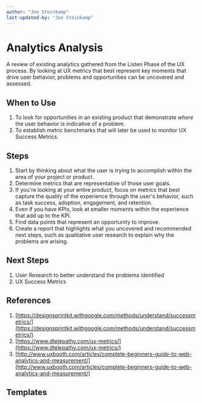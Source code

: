 ```yaml
---
author: "Joe Steinkamp"
last-updated-by: "Joe Steinkamp"
---
```


# Analytics Analysis

A review of existing analytics gathered from the Listen Phase of the UX process. By looking at UX metrics that best represent key moments that drive user behavior, problems and opportunities can be uncovered and assessed.

## When to Use

1. To look for opportunities in an existing product that demonstrate _where_ the user behavior is indicative of a problem.
2. To establish metric benchmarks that will later be used to monitor UX Success Metrics.

## Steps

1. Start by thinking about what the user is trying to accomplish within the area of your project or product.
2. Determine metrics that are representative of those user goals.
3. If you're looking at your entire product, focus on metrics that best capture the quality of the experience through the user's behavior, such as task success, adoption, engagement, and retention.
4. Even if you have KPIs, look at smaller moments within the experience that add up to the KPI.
5. Find data points that represent an opportunity to improve.
6. Create a report that highlights what you uncovered and recommended next steps, such as qualitative user research to explain why the problems are arising.

## Next Steps
1. User Research to better understand the problems identified
2. UX Success Metrics

## References

1. [https://designsprintkit.withgoogle.com/methods/understand/successmetrics/](https://designsprintkit.withgoogle.com/methods/understand/successmetrics/)
2. [https://www.dtelepathy.com/ux-metrics/](https://www.dtelepathy.com/ux-metrics/)
3. [http://www.uxbooth.com/articles/complete-beginners-guide-to-web-analytics-and-measurement/](http://www.uxbooth.com/articles/complete-beginners-guide-to-web-analytics-and-measurement/)

## Templates
